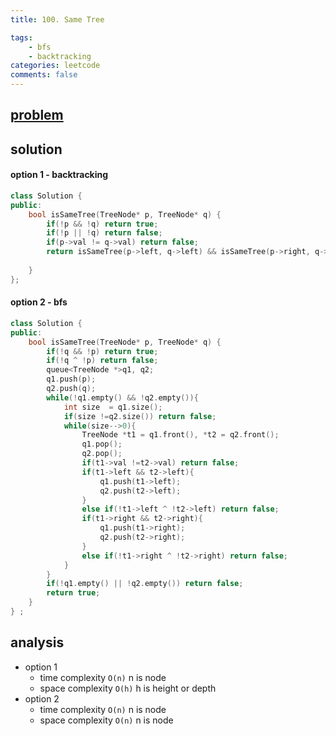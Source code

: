 ```yaml
---
title: 100. Same Tree

tags:  
    - bfs
    - backtracking
categories: leetcode
comments: false
---
```



## [problem](https://leetcode.com/problems/same-tree/)

## solution 

#### option 1 - backtracking
```c++
class Solution {
public:
    bool isSameTree(TreeNode* p, TreeNode* q) {
        if(!p && !q) return true;
        if(!p || !q) return false;
        if(p->val != q->val) return false;
        return isSameTree(p->left, q->left) && isSameTree(p->right, q->right);
        
    }
};
```
#### option 2 - bfs
```c++
class Solution {
public:
    bool isSameTree(TreeNode* p, TreeNode* q) {
        if(!q && !p) return true;
        if(!q ^ !p) return false;
        queue<TreeNode *>q1, q2;
        q1.push(p);
        q2.push(q);
        while(!q1.empty() && !q2.empty()){
            int size  = q1.size();
            if(size !=q2.size()) return false;
            while(size-->0){
                TreeNode *t1 = q1.front(), *t2 = q2.front();
                q1.pop();
                q2.pop();
                if(t1->val !=t2->val) return false;
                if(t1->left && t2->left){
                    q1.push(t1->left);
                    q2.push(t2->left);
                }
                else if(!t1->left ^ !t2->left) return false;
                if(t1->right && t2->right){
                    q1.push(t1->right);
                    q2.push(t2->right);
                }
                else if(!t1->right ^ !t2->right) return false;
            }
        }
        if(!q1.empty() || !q2.empty()) return false;
        return true;
    }
} ;
```

## analysis
- option 1
    - time complexity `O(n)` n is node
    - space complexity `O(h)` h is height or depth
- option 2
    - time complexity `O(n)` n is node
    - space complexity `O(n)` n is node
